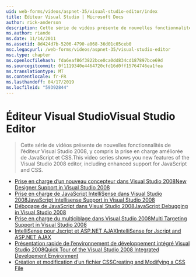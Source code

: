 ```yaml
---
uid: web-forms/videos/aspnet-35/visual-studio-editor/index
title: Éditeur Visual Studio | Microsoft Docs
author: rick-anderson
description: Cette série de vidéos présente de nouvelles fonctionnalités de l’éditeur Visual Studio 2008, y compris la prise en charge améliorée de JavaScript et CSS.
ms.author: riande
ms.date: 11/14/2011
ms.assetid: 8d424d7b-5206-4790-a068-36d01c05ceb0
msc.legacyurl: /web-forms/videos/aspnet-35/visual-studio-editor
msc.type: chapter
ms.openlocfilehash: fda6eaf86f3822bce0ca0dd834cd187897bce69d
ms.sourcegitcommit: 0f1119340e4464720cfd16d0ff15764746ea1fea
ms.translationtype: MT
ms.contentlocale: fr-FR
ms.lasthandoff: 04/17/2019
ms.locfileid: "59392844"
---
```

# <a name="visual-studio-editor"></a><span data-ttu-id="24fa8-103">Éditeur Visual Studio</span><span class="sxs-lookup"><span data-stu-id="24fa8-103">Visual Studio Editor</span></span>

> <span data-ttu-id="24fa8-104">Cette série de vidéos présente de nouvelles fonctionnalités de l’éditeur Visual Studio 2008, y compris la prise en charge améliorée de JavaScript et CSS.</span><span class="sxs-lookup"><span data-stu-id="24fa8-104">This video series shows you new features of the Visual Studio 2008 editor, including enhanced support for JavaScript and CSS.</span></span>


- [<span data-ttu-id="24fa8-105">Prise en charge d’un nouveau concepteur dans Visual Studio 2008</span><span class="sxs-lookup"><span data-stu-id="24fa8-105">New Designer Support in Visual Studio 2008</span></span>](new-designer-support-in-visual-studio-2008.md)
- [<span data-ttu-id="24fa8-106">Prise en charge de JavaScript IntelliSense dans Visual Studio 2008</span><span class="sxs-lookup"><span data-stu-id="24fa8-106">JavaScript Intellisense Support in Visual Studio 2008</span></span>](javascript-intellisense-support-in-visual-studio-2008.md)
- [<span data-ttu-id="24fa8-107">Débogage de JavaScript dans Visual Studio 2008</span><span class="sxs-lookup"><span data-stu-id="24fa8-107">JavaScript Debugging in Visual Studio 2008</span></span>](javascript-debugging-in-visual-studio-2008.md)
- [<span data-ttu-id="24fa8-108">Prise en charge du multiciblage dans Visual Studio 2008</span><span class="sxs-lookup"><span data-stu-id="24fa8-108">Multi Targeting Support in Visual Studio 2008</span></span>](multi-targeting-support-in-visual-studio-2008.md)
- [<span data-ttu-id="24fa8-109">IntelliSense pour Jscript et ASP.NET AJAX</span><span class="sxs-lookup"><span data-stu-id="24fa8-109">IntelliSense for Jscript and ASP.NET AJAX</span></span>](intellisense-for-jscript-and-aspnet-ajax.md)
- [<span data-ttu-id="24fa8-110">Présentation rapide de l’environnement de développement intégré Visual Studio 2008</span><span class="sxs-lookup"><span data-stu-id="24fa8-110">Quick Tour of the Visual Studio 2008 Integrated Development Environment</span></span>](quick-tour-of-the-visual-studio-2008-integrated-development-environment.md)
- [<span data-ttu-id="24fa8-111">Création et modification d’un fichier CSS</span><span class="sxs-lookup"><span data-stu-id="24fa8-111">Creating and Modifying a CSS File</span></span>](creating-and-modifying-a-css-file.md)
